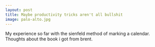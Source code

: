 ```yaml
---
layout: post
title: Maybe productivity tricks aren't all bullshit
image: palo-alto.jpg
---
```


My experience so far with the sienfeld method of marking a calendar. Thoughts about the book i got from brent. 